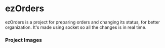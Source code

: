  # ezOrders
 
 ezOrders is a project for preparing orders and changing its status, for better organization. It's made using socket so all the changes is in real time.
 
 ### Project Images
